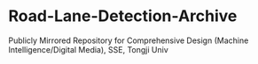 # Road-Lane-Detection-Archive
Publicly Mirrored Repository for Comprehensive Design (Machine Intelligence/Digital Media), SSE, Tongji Univ
